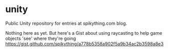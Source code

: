 # unity
Public Unity repository for entries at spikything.com blog.

Nothing here as yet. But here's a Gist about using raycasting to help game objects 'see' where they're going https://gist.github.com/spikything/a778b5358a902f5a9b34ac2b3598a8e3
